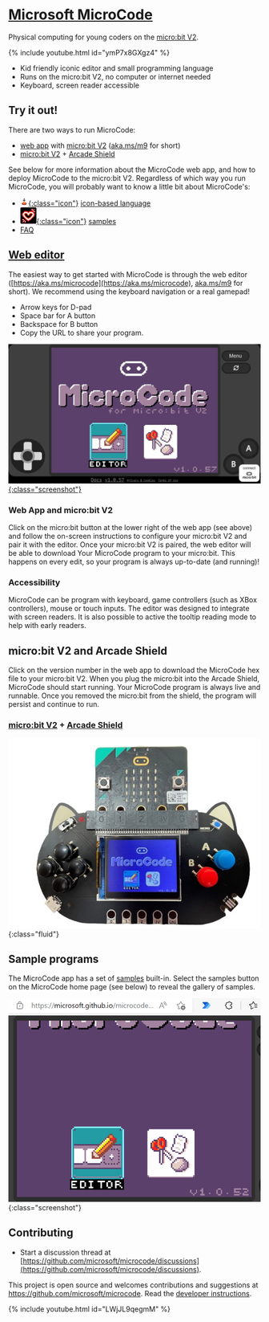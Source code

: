 # [Microsoft MicroCode](https://aka.ms/microcode)

Physical computing for young coders on the [micro:bit V2](https://microbit.org).

{% include youtube.html id="ymP7x8GXgz4" %}

-   Kid friendly iconic editor and small programming language
-   Runs on the micro:bit V2, no computer or internet needed
-   Keyboard, screen reader accessible

## Try it out!

There are two ways to run MicroCode:

-   [web app](https://aka.ms/microcode) with [micro:bit V2](https://microbit.org) ([aka.ms/m9](https://aka.ms/m9) for short)
-   [micro:bit V2](https://microbit.org) + [Arcade Shield](https://www.kittenbot.cc/products/newbit-arcade-shield)

See below for more information about the MicroCode web app, and how to deploy MicroCode to the micro:bit V2. Regardless of which way you run MicroCode, you will probably want to know a little bit about
MicroCode's:

-   [![press image](./images/generated/icon_S2.png){:class="icon"}](./language) [icon-based language](./language)
-   [![Flashing Heart icon](./images/generated/icon_sample_flashing_heart.png){:class="icon"}](./samples) [samples](./samples)
-   [FAQ](./faq.md)

## [Web editor](https://aka.ms/m9)

The easiest way to get started with MicroCode is through the web editor ([https://aka.ms/microcode](https://aka.ms/microcode), [aka.ms/m9](https://aka.ms/m9) for short). We recommend using the keyboard navigation or a real gamepad!

-   Arrow keys for D-pad
-   Space bar for A button
-   Backspace for B button
-   Copy the URL to share your program.

[![MicroCode web app](./images/website2.jpg){:class="screenshot"}](https://aka.ms/m9)

### Web App and micro:bit V2

Click on the micro:bit button at the lower right of the web app (see above) and follow the on-screen instructions to configure your micro:bit V2 and pair it with the editor.
Once your micro:bit V2 is paired, the web editor will be able to download Your
MicroCode program to your micro:bit. This happens on every edit, so your program
is always up-to-date (and running)!

### Accessibility

MicroCode can be program with keyboard, game controllers (such as XBox controllers), mouse or touch inputs. The editor was designed to integrate with screen readers.
It is also possible to active the tooltip reading mode to help with early readers.

## micro:bit V2 and Arcade Shield

Click on the version number in the web app to download the MicroCode hex file to your micro:bit V2. When you plug the micro:bit into the Arcade Shield, MicroCode should start running. Your MicroCode program is always live and runnable. Once you removed the micro:bit from the shield, the program will persist and continue to run.

### [micro:bit V2](https://microbit.org) + [Arcade Shield](https://www.kittenbot.cc/products/newbit-arcade-shield)

![Arcade Shield and micro:bit V2](./images/meow1.jpg){:class="fluid"}

## Sample programs

The MicroCode app has a set of [samples](./samples) built-in. Select the samples button on the MicroCode home page (see below) to reveal
the gallery of samples.

![MicroCode sample programs](./images/microCodeVideo.gif){:class="screenshot"}

## Contributing

* Start a discussion thread at [https://github.com/microsoft/microcode/discussions](https://github.com/microsoft/microcode/discussions).

This project is open source and welcomes contributions and suggestions at https://github.com/microsoft/microcode.
Read the [developer instructions](./develop.md).

{% include youtube.html id="LWjJL9qegmM" %}